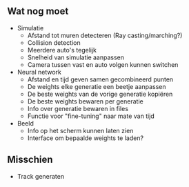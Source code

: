 ## Wat nog moet
- Simulatie
  - Afstand tot muren detecteren (Ray casting/marching?)
  - Collision detection
  - Meerdere auto's tegelijk
  - Snelheid van simulatie aanpassen
  - Camera tussen vast en auto volgen kunnen switchen
- Neural network
  - Afstand en tijd geven samen gecombineerd punten
  - De weights elke generatie een beetje aanpassen
  - De beste weights van de vorige generatie kopiëren
  - De beste weights bewaren per generatie
  - Info over generatie bewaren in files
  - Functie voor "fine-tuning" naar mate van tijd
- Beeld
  - Info op het scherm kunnen laten zien
  - Interface om bepaalde weights te laden? 


## Misschien
- Track generaten